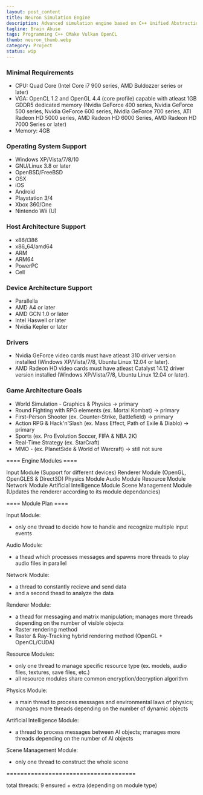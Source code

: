 ```yaml
---
layout: post_content
title: Neuron Simulation Engine
description: Advanced simulation engine based on C++ Unified Abstraction Library
tagline: Brain Abuse
tags: Programming C++ CMake Vulkan OpenCL
thumb: neuron_thumb.webp
category: Project
status: wip
---
```

### Minimal Requirements ###
- CPU: Quad Core (Intel Core i7 900 series, AMD Buldozzer series or later)
- VGA: OpenCL 1.2 and OpenGL 4.4 (core profile) capable with atleast 1GB GDDR5 dedicated memory
(Nvidia GeForce 400 series, Nvidia GeForce 500 series, Nvidia GeForce 600 series, Nvidia GeForce 700 series, ATI Radeon HD 5000 series, AMD Radeon HD 6000 Series, AMD Radeon HD 7000 Series or later)
- Memory: 4GB


### Operating System Support ###
- Windows XP/Vista/7/8/10
- GNU/Linux 3.8 or later
- OpenBSD/FreeBSD
- OSX
- iOS
- Android
- Playstation 3/4
- Xbox 360/One
- Nintendo Wii (U)


### Host Architecture Support ###
- x86/i386
- x86_64/amd64
- ARM
- ARM64
- PowerPC
- Cell


### Device Architecture Support ###
- Parallella
- AMD A4 or later
- AMD GCN 1.0 or later
- Intel Haswell or later
- Nvidia Kepler or later


### Drivers ###
- Nvidia GeForce video cards must have atleast 310 driver version installed (Windows XP/Vista/7/8, Ubuntu Linux 12.04 or later).
- AMD Radeon HD video cards must have atleast Catalyst 14.12 driver version installed (Windows XP/Vista/7/8, Ubuntu Linux 12.04 or later).


### Game Architecture Goals ###
- World Simulation - Graphics & Physics -> primary
- Round Fighting with RPG elements (ex. Mortal Kombat) -> primary
- First-Person Shooter (ex. Counter-Strike, Battlefield) -> primary
- Action RPG & Hack'n'Slash (ex. Mass Effect, Path of Exile & Diablo) -> primary
- Sports (ex. Pro Evolution Soccer, FIFA & NBA 2K)
- Real-Time Strategy (ex. StarCraft)
- MMO - (ex. PlanetSide & World of Warcraft) -> still not sure

==== Engine Modules ====

Input Module (Support for different devices)
Renderer Module (OpenGL, OpenGLES & Direct3D)
Physics Module
Audio Module
Resource Module
Network Module
Artificial Intelligence Module
Scene Management Module (Updates the renderer according to its module dependancies)


==== Module Plan ====

Input Module:
- only one thread to decide how to handle and recognize multiple input events

Audio Module:
- a thead which processes messages and spawns more threads to play audio files in parallel

Network Module:
- a thread to constantly recieve and send data
- and a second thead to analyze the data

Renderer Module:
- a thead for messaging and matrix manipulation; manages more threads depending
on the number of visible objects
- Raster rendering method
- Raster & Ray-Tracking hybrid rendering method (OpenGL + OpenCL/CUDA)

Resource Modules:
- only one thread to manage specific resource type (ex. models, audio files, textures, save files, etc.)
- all resource modules share common encryption/decryption algorithm

Physics Module:
- a main thread to process messages and environmental laws of physics; manages more
threads depending on the number of dynamic objects

Artificial Intelligence Module:
- a thread to process messages between AI objects; manages more threads depending
on the number of AI objects

Scene Management Module:
- only one thread to construct the whole scene

=====================================

total threads: 9 ensured + extra (depending on module type)
